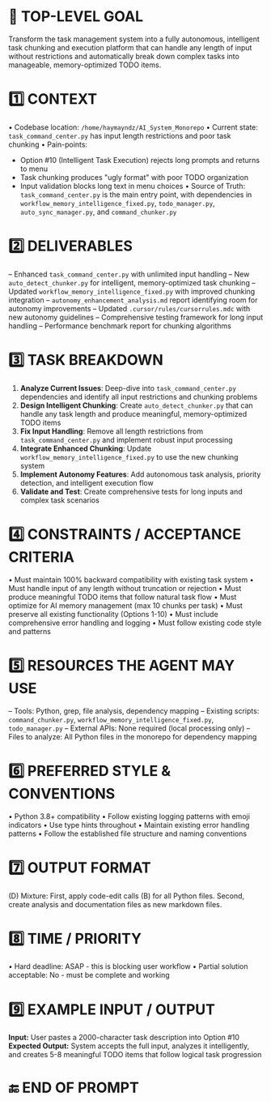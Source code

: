 # 🚀 TOP-LEVEL GOAL

Transform the task management system into a fully autonomous, intelligent task chunking and execution platform that can handle any length of input without restrictions and automatically break down complex tasks into manageable, memory-optimized TODO items.

# 1️⃣ CONTEXT

• Codebase location: `/home/haymayndz/AI_System_Monorepo`
• Current state: `task_command_center.py` has input length restrictions and poor task chunking
• Pain-points: 
  - Option #10 (Intelligent Task Execution) rejects long prompts and returns to menu
  - Task chunking produces "ugly format" with poor TODO organization
  - Input validation blocks long text in menu choices
• Source of Truth: `task_command_center.py` is the main entry point, with dependencies in `workflow_memory_intelligence_fixed.py`, `todo_manager.py`, `auto_sync_manager.py`, and `command_chunker.py`

# 2️⃣ DELIVERABLES

– Enhanced `task_command_center.py` with unlimited input handling
– New `auto_detect_chunker.py` for intelligent, memory-optimized task chunking
– Updated `workflow_memory_intelligence_fixed.py` with improved chunking integration
– `autonomy_enhancement_analysis.md` report identifying room for autonomy improvements
– Updated `.cursor/rules/cursorrules.mdc` with new autonomy guidelines
– Comprehensive testing framework for long input handling
– Performance benchmark report for chunking algorithms

# 3️⃣ TASK BREAKDOWN

1. **Analyze Current Issues**: Deep-dive into `task_command_center.py` dependencies and identify all input restrictions and chunking problems
2. **Design Intelligent Chunking**: Create `auto_detect_chunker.py` that can handle any task length and produce meaningful, memory-optimized TODO items
3. **Fix Input Handling**: Remove all length restrictions from `task_command_center.py` and implement robust input processing
4. **Integrate Enhanced Chunking**: Update `workflow_memory_intelligence_fixed.py` to use the new chunking system
5. **Implement Autonomy Features**: Add autonomous task analysis, priority detection, and intelligent execution flow
6. **Validate and Test**: Create comprehensive tests for long inputs and complex task scenarios

# 4️⃣ CONSTRAINTS / ACCEPTANCE CRITERIA

• Must maintain 100% backward compatibility with existing task system
• Must handle input of any length without truncation or rejection
• Must produce meaningful TODO items that follow natural task flow
• Must optimize for AI memory management (max 10 chunks per task)
• Must preserve all existing functionality (Options 1-10)
• Must include comprehensive error handling and logging
• Must follow existing code style and patterns

# 5️⃣ RESOURCES THE AGENT MAY USE

– Tools: Python, grep, file analysis, dependency mapping
– Existing scripts: `command_chunker.py`, `workflow_memory_intelligence_fixed.py`, `todo_manager.py`
– External APIs: None required (local processing only)
– Files to analyze: All Python files in the monorepo for dependency mapping

# 6️⃣ PREFERRED STYLE & CONVENTIONS

• Python 3.8+ compatibility
• Follow existing logging patterns with emoji indicators
• Use type hints throughout
• Maintain existing error handling patterns
• Follow the established file structure and naming conventions

# 7️⃣ OUTPUT FORMAT

(D) Mixture: First, apply code-edit calls (B) for all Python files. Second, create analysis and documentation files as new markdown files.

# 8️⃣ TIME / PRIORITY

• Hard deadline: ASAP - this is blocking user workflow
• Partial solution acceptable: No - must be complete and working

# 9️⃣ EXAMPLE INPUT / OUTPUT

**Input:** User pastes a 2000-character task description into Option #10
**Expected Output:** System accepts the full input, analyzes it intelligently, and creates 5-8 meaningful TODO items that follow logical task progression

# 🔚 END OF PROMPT 